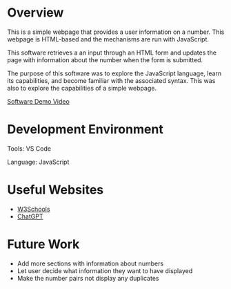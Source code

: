 # Overview

This is a simple webpage that provides a user information on a number. This webpage is HTML-based and the mechanisms are run with JavaScript. 

This software retrieves a an input through an HTML form and updates the page with information about the number when the form is submitted. 

The purpose of this software was to explore the JavaScript language, learn its capabilities, and become familiar with the associated syntax. This was also to explore the capabilities of a simple webpage. 

[Software Demo Video](https://youtu.be/oNn1kdCeVZQ)

# Development Environment

Tools: VS Code

Language: JavaScript

# Useful Websites

- [W3Schools](https://www.w3schools.com/js/default.asp)
- [ChatGPT](https://chatgpt.com/)

# Future Work

- Add more sections with information about numbers
- Let user decide what information they want to have displayed
- Make the number pairs not display any duplicates